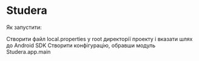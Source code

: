 # Studera

Як запустити:

Створити файл local.properties у root директорії проекту і вказати шлях до Android SDK
Створити конфігурацію, обравши модуль Studera.app.main